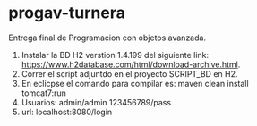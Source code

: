 # progav-turnera
Entrega final de Programacion con objetos avanzada. 

1) Instalar la BD H2 verstion 1.4.199 del siguiente link: https://www.h2database.com/html/download-archive.html.
2) Correr el script adjuntdo en el proyecto SCRIPT_BD en H2.
3) En eclicpse el comando para compilar es: maven clean install tomcat7:run
4) Usuarios: admin/admin 123456789/pass
5) url: localhost:8080/login
